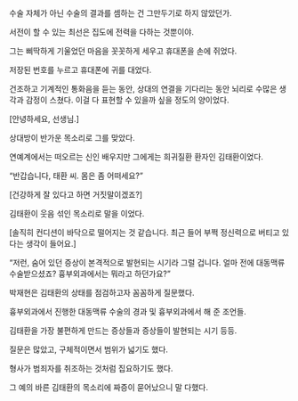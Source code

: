 수술 자체가 아닌 수술의 결과를 셈하는 건 그만두기로 하지 않았던가.

서전이 할 수 있는 최선은 집도에 전력을 다하는 것뿐이야.

그는 삐딱하게 기울었던 마음을 꼿꼿하게 세우고 휴대폰을 손에 쥐었다.

저장된 번호를 누르고 휴대폰에 귀를 대었다.

건조하고 기계적인 통화음을 듣는 동안, 상대의 연결을 기다리는 동안 뇌리로 수많은 생각과 감정이 스쳤다. 이걸 다 표현할 수 있을까 싶을 정도의 양이었다.

[안녕하세요, 선생님.]

상대방이 반가운 목소리로 그를 맞았다.

연예계에서는 떠오르는 신인 배우지만 그에게는 희귀질환 환자인 김태환이었다.

“반갑습니다, 태환 씨. 몸은 좀 어떠세요?”

[건강하게 잘 있다고 하면 거짓말이겠죠?]

김태환이 웃음 섞인 목소리로 말을 이었다.

[솔직히 컨디션이 바닥으로 떨어지는 것 같습니다. 최근 들어 부쩍 정신력으로 버티고 있다는 생각이 들어요.]

“저런, 숨어 있던 증상이 본격적으로 발현되는 시기라 그럴 겁니다. 얼마 전에 대동맥류 수술받으셨죠? 흉부외과에서는 뭐라고 하던가요?”

박재현은 김태환의 상태를 점검하고자 꼼꼼하게 질문했다.

흉부외과에서 진행한 대동맥류 수술의 경과 및 흉부외과에서 해 준 조언들.

김태환을 가장 불편하게 만드는 증상들과 증상들이 발현되는 시기 등등.

질문은 많았고, 구체적이면서 범위가 넓기도 했다.

형사가 범죄자를 취조하는 것처럼 집요하기도 했다.

그 예의 바른 김태환의 목소리에 짜증이 묻어났으니 말 다했다.
